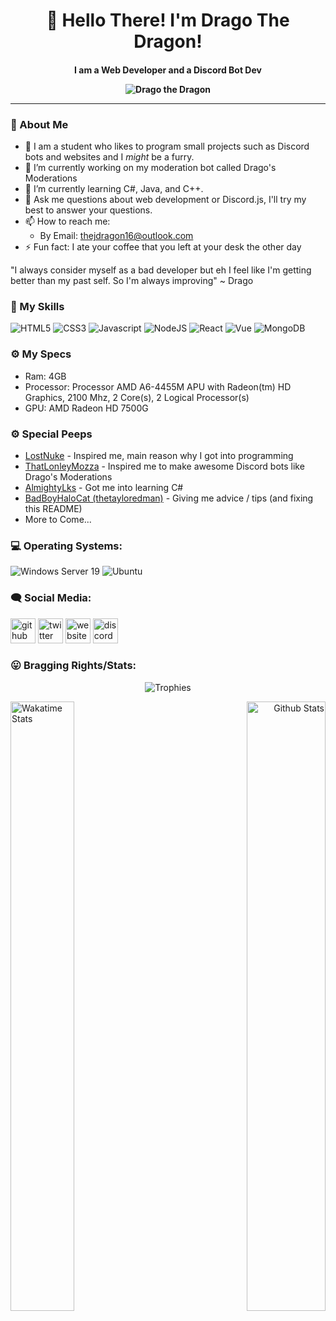 <!--
  - Drago's README
  - Located at https://github.com/DeveloperDrago/DeveloperDrago @ /README.md
  - Do not copy!
-->
<div align="center">
  <h1>👋 Hello There! I'm Drago The Dragon!</h1>
  <h4>I am a Web Developer and a Discord Bot Dev</p>
  <!-- we use an alt for when the image can't load -->
  <img src="https://i.imgur.com/jzd4k0e.png" alt="Drago the Dragon" />
  <hr>
</div>

### 🥴 About Me

- 🧍‍ I am a student who likes to program small projects such as Discord bots and websites and I *might* be a furry.
- 🔭 I’m currently working on my moderation bot called Drago's Moderations 
- 🌱 I’m currently learning C#, Java, and C++.
- 💬 Ask me questions about web development or Discord.js, I'll try my best to answer your questions.
- 📫 How to reach me:
    <!-- mailto: urls open the user's email client -->
  - By Email: [thejdragon16@outlook.com](mailto:thejdragon16@outlook.com)
- ⚡ Fun fact: I ate your coffee that you left at your desk the other day 

"I always consider myself as a bad developer but eh I feel like I'm getting better than my past self. So I'm always improving" ~ Drago

### 🌻 My Skills
![HTML5](https://img.shields.io/badge/-HTML5-black?style=for-the-badge&logo=HTML5)
![CSS3](https://img.shields.io/badge/CSS-black?style=for-the-badge&logo=CSS3)
![Javascript](https://img.shields.io/badge/Javascript-black?style=for-the-badge&logo=javascript)
![NodeJS](https://img.shields.io/badge/Node.JS-black?style=for-the-badge&logo=node.js)
![React](https://img.shields.io/badge/React-black?style=for-the-badge&logo=react)
![Vue](https://img.shields.io/badge/Vue-black?style=for-the-badge&logo=Vue.js)
![MongoDB](https://img.shields.io/badge/MongoDB-black?style=for-the-badge&logo=MongoDB)

### ⚙️ My Specs
- Ram: 4GB
- Processor: Processor	AMD A6-4455M APU with Radeon(tm) HD Graphics, 2100 Mhz, 2 Core(s), 2 Logical Processor(s)
- GPU: AMD Radeon HD 7500G

### ⚙️ Special Peeps
- [LostNuke](https://github.com/LostNuke) - Inspired me, main reason why I got into programming
- [ThatLonleyMozza](https://github.com/ThatLonelyMozza) - Inspired me to make awesome Discord bots like Drago's Moderations
- [AlmightyLks](https://github.com/AlmightyLks) - Got me into learning C#
- [BadBoyHaloCat (thetayloredman)](https://github.com/thetayloredman) - Giving me advice / tips (and fixing this README)
- More to Come...

### 💻 Operating Systems:

![Windows Server 19](https://img.shields.io/badge/windows%20server%2019-black?style=for-the-badge&logo=windows)
![Ubuntu](https://img.shields.io/badge/ubuntu-black?style=for-the-badge&logo=ubuntu)

### 🗨️ Social Media:
[<img src='https://cdn.jsdelivr.net/npm/simple-icons@3.0.1/icons/github.svg' alt='github' height='40'>](https://github.com/DeveloperDrago)  [<img src='https://cdn.jsdelivr.net/npm/simple-icons@3.0.1/icons/twitter.svg' alt='twitter' height='40'>](https://twitter.com/Developer_Drago)  [<img src='https://cdn.jsdelivr.net/npm/simple-icons@3.0.1/icons/icloud.svg' alt='website' height='40'>](https://jdragon16.live)  [<img src='https://cdn.jsdelivr.net/npm/simple-icons@3.0.1/icons/discord.svg' alt='discord' height='40'>](https://discord.gg/7yWFTDg)  

### 😛 Bragging Rights/Stats:

<p align="center" margin="20px">
  <img align="center" src="https://github-profile-trophy.vercel.app/?username=DeveloperDrago&theme=radical" alt="Trophies" />
</p>
<p align="left">
  <img width="45%" height="50%" align="left" src="https://github-readme-stats.vercel.app/api/wakatime?username=Drago&layout=compact&theme=radical" alt="Wakatime Stats" />
</p>
<p align="right">
  <img width="50%" height="50%" align="right" src="https://github-readme-stats.vercel.app/api?username=DeveloperDrago&show_icons=true&theme=radical" alt="Github Stats" /> 
</p>
